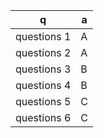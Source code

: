  q  | a
--- | ---
questions 1		| A
questions 2		| A
questions 3		| B
questions 4		| B
questions 5		| C
questions 6		| C